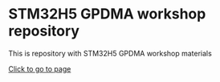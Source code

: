# STM32H5 GPDMA workshop repository

This is repository with STM32H5 GPDMA workshop materials

[Click to go to page](https://rristm.github.io/ST-TOMAS-Workshop/H5-GPDMA-workshop-test/main) 

